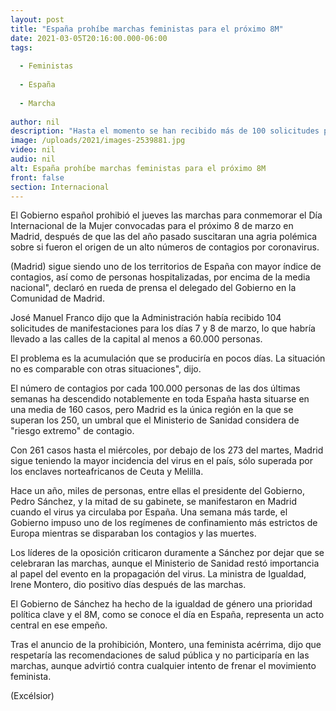 ```yaml
---
layout: post
title: "España prohíbe marchas feministas para el próximo 8M"
date: 2021-03-05T20:16:00.000-06:00
tags:
  
  - Feministas
  
  - España
  
  - Marcha
  
author: nil
description: "Hasta el momento se han recibido más de 100 solicitudes para hacer marchas de mujeres este próximo 7 y 8 de marzo."
image: /uploads/2021/images-2539881.jpg
video: nil
audio: nil
alt: España prohíbe marchas feministas para el próximo 8M
front: false
section: Internacional
---
```


El Gobierno español prohibió el jueves las marchas para conmemorar el Día Internacional de la Mujer convocadas para el próximo 8 de marzo en Madrid, después de que las del año pasado suscitaran una agria polémica sobre si fueron el origen de un alto números de contagios por coronavirus.

(Madrid) sigue siendo uno de los territorios de España con mayor índice de contagios, así como de personas hospitalizadas, por encima de la media nacional", declaró en rueda de prensa el delegado del Gobierno en la Comunidad de Madrid.

José Manuel Franco dijo que la Administración había recibido 104 solicitudes de manifestaciones para los días 7 y 8 de marzo, lo que habría llevado a las calles de la capital al menos a 60.000 personas.

El problema es la acumulación que se produciría en pocos días. La situación no es comparable con otras situaciones", dijo.

El número de contagios por cada 100.000 personas de las dos últimas semanas ha descendido notablemente en toda España hasta situarse en una media de 160 casos, pero Madrid es la única región en la que se superan los 250, un umbral que el Ministerio de Sanidad considera de "riesgo extremo" de contagio.

Con 261 casos hasta el miércoles, por debajo de los 273 del martes, Madrid sigue teniendo la mayor incidencia del virus en el país, sólo superada por los enclaves norteafricanos de Ceuta y Melilla.

Hace un año, miles de personas, entre ellas el presidente del Gobierno, Pedro Sánchez, y la mitad de su gabinete, se manifestaron en Madrid cuando el virus ya circulaba por España. Una semana más tarde, el Gobierno impuso uno de los regímenes de confinamiento más estrictos de Europa mientras se disparaban los contagios y las muertes.

Los líderes de la oposición criticaron duramente a Sánchez por dejar que se celebraran las marchas, aunque el Ministerio de Sanidad restó importancia al papel del evento en la propagación del virus. La ministra de Igualdad, Irene Montero, dio positivo días después de las marchas.

El Gobierno de Sánchez ha hecho de la igualdad de género una prioridad política clave y el 8M, como se conoce el día en España, representa un acto central en ese empeño.

Tras el anuncio de la prohibición, Montero, una feminista acérrima, dijo que respetaría las recomendaciones de salud pública y no participaría en las marchas, aunque advirtió contra cualquier intento de frenar el movimiento feminista.

(Excélsior)